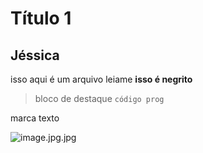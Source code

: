 # Título 1
## Jéssica
isso aqui é um arquivo leiame
**isso é negrito**
> bloco de destaque
`código prog `

  marca texto

  ![image.jpg.jpg](image.jpg)
